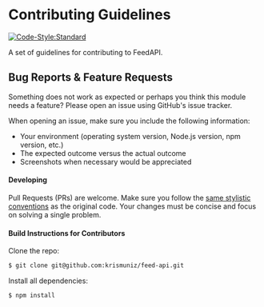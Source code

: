 # Contributing Guidelines
[![Code-Style:Standard](https://img.shields.io/badge/code%20style-standard-yellow.svg?style=flat-square)](http://standardjs.com/)

A set of guidelines for contributing to FeedAPI.

## Bug Reports & Feature Requests

Something does not work as expected or perhaps you think this module needs a feature? Please open an issue using GitHub's issue tracker.

When opening an issue, make sure you include the following information:
  * Your environment (operating system version, Node.js version, npm version, etc.)
  * The expected outcome versus the actual outcome
  * Screenshots when necessary would be appreciated

#### Developing

Pull Requests (PRs) are welcome. Make sure you follow the [same stylistic conventions](http://standardjs.com/rules.html) as the original code. Your changes must be concise and focus on solving a single problem.

#### Build Instructions for Contributors

Clone the repo:

```bash
$ git clone git@github.com:krismuniz/feed-api.git
```

Install all dependencies:
```bash
$ npm install
```
